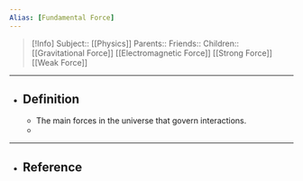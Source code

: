 ```yaml
---
Alias: [Fundamental Force]
---
```

> [!Info]
> Subject:: [[Physics]]
> Parents:: 
> Friends:: 
> Children:: [[Gravitational Force]] [[Electromagnetic Force]] [[Strong Force]] [[Weak Force]]
---
- ## Definition
	- The main forces in the universe that govern interactions.
	- 
---
- ## Reference